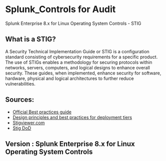 # Splunk_Controls for Audit
Splunk Enterprise 8.x for Linux Operating System Controls - STIG


## What is a STIG?

A Security Technical Implementation Guide or STIG is a configuration standard consisting of cybersecurity requirements for a specific product. The use of STIGs enables a methodology for securing protocols within networks, servers, computers, and logical designs to enhance overall security. These guides, when implemented, enhance security for software, hardware, physical and logical architectures to further reduce vulnerabilities.

## Sources: 

- [Official Best practices guide](https://docs.splunk.com/Documentation/MSApp/2.0.4/MSInfra/Bestpracticesguide)
- [Design principles and best practices for deployment tiers](https://docs.splunk.com/Documentation/SVA/current/Architectures/Principles)
- [Stigviewer.com](https://www.stigviewer.com/stig/splunk_enterprise_8.xlinux/)
- [Stig DoD](https://public.cyber.mil/stigs/)

## Version : Splunk Enterprise 8.x for Linux Operating System Controls

